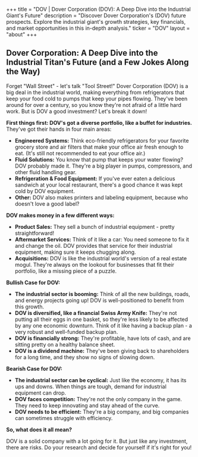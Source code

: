 +++
title = "DOV |  Dover Corporation (DOV): A Deep Dive into the Industrial Giant's Future"
description = "Discover Dover Corporation's (DOV) future prospects. Explore the industrial giant's growth strategies, key financials, and market opportunities in this in-depth analysis."
ticker = "DOV"
layout = "about"
+++

        


##  Dover Corporation: A Deep Dive into the Industrial Titan's Future (and a Few Jokes Along the Way)

Forget "Wall Street" - let's talk "Tool Street!"  Dover Corporation (DOV) is a big deal in the industrial world, making everything from refrigerators that keep your food cold to pumps that keep your pipes flowing. They've been around for over a century, so you know they're not afraid of a little hard work. But is DOV a good investment?  Let's break it down!

**First things first: DOV's got a diverse portfolio, like a buffet for industries.**  They've got their hands in four main areas:

* **Engineered Systems:**  Think eco-friendly refrigerators for your favorite grocery store and air filters that make your office air fresh enough to eat.  (It's still not recommended to eat your office air.)
* **Fluid Solutions:**  You know that pump that keeps your water flowing?  DOV probably made it. They're a big player in pumps, compressors, and other fluid handling gear. 
* **Refrigeration & Food Equipment:**  If you've ever eaten a delicious sandwich at your local restaurant, there's a good chance it was kept cold by DOV equipment.
* **Other:**  DOV also makes printers and labeling equipment, because who doesn't love a good label? 

**DOV makes money in a few different ways:**

* **Product Sales:**  They sell a bunch of industrial equipment - pretty straightforward! 
* **Aftermarket Services:**  Think of it like a car:  You need someone to fix it and change the oil. DOV provides that service for their industrial equipment, making sure it keeps chugging along.
* **Acquisitions:**  DOV is like the industrial world's version of a real estate mogul. They're always on the lookout for businesses that fit their portfolio, like a missing piece of a puzzle.

**Bullish Case for DOV:**

* **The industrial sector is booming:** Think of all the new buildings, roads, and energy projects going up! DOV is well-positioned to benefit from this growth.
* **DOV is diversified, like a financial Swiss Army Knife:** They're not putting all their eggs in one basket, so they're less likely to be affected by any one economic downturn.  Think of it like having a backup plan - a very robust and well-funded backup plan.
* **DOV is financially strong:** They're profitable, have lots of cash, and are sitting pretty on a healthy balance sheet. 
* **DOV is a dividend machine:** They've been giving back to shareholders for a long time, and they show no signs of slowing down.

**Bearish Case for DOV:**

* **The industrial sector can be cyclical:**  Just like the economy, it has its ups and downs. When things are tough, demand for industrial equipment can drop.
* **DOV faces competition:**  They're not the only company in the game.  They need to keep innovating and stay ahead of the curve.
* **DOV needs to be efficient:**  They're a big company, and big companies can sometimes struggle with efficiency.

**So, what does it all mean?**

DOV is a solid company with a lot going for it.  But just like any investment, there are risks.  Do your research and decide for yourself if it's right for you!

        